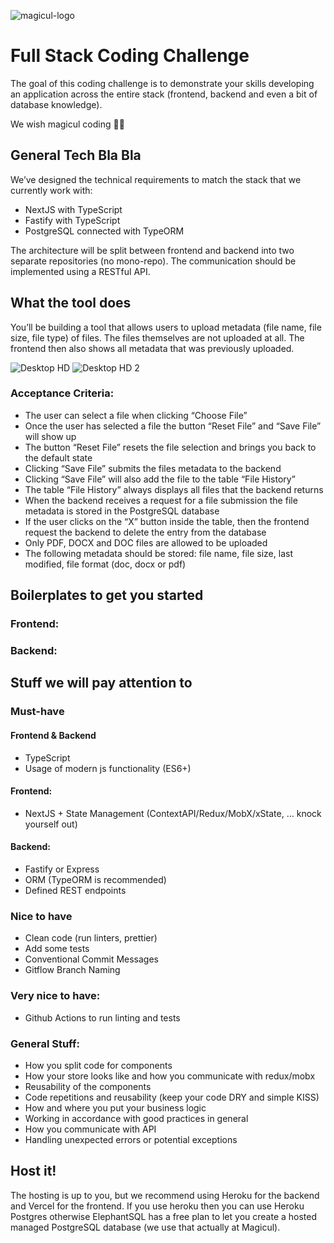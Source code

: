 ![magicul-logo](https://user-images.githubusercontent.com/5519740/102984834-a3dad200-4527-11eb-83da-237d3c63cea9.png)

# Full Stack Coding Challenge

The goal of this coding challenge is to demonstrate your skills developing an application across the entire stack (frontend, backend and even a bit of database knowledge).

We wish magicul coding 🚀🧙‍

## General Tech Bla Bla
We’ve designed the technical requirements to match the stack that we currently work with:
- NextJS with TypeScript
- Fastify with TypeScript
- PostgreSQL connected with TypeORM

The architecture will be split between frontend and backend into two separate repositories (no mono-repo). The communication should be implemented using a RESTful API.

## What the tool does
You’ll be building a tool that allows users to upload metadata (file name, file size, file type) of files. The files themselves are not uploaded at all. The frontend then also shows all metadata that was previously uploaded. 

![Desktop HD](https://user-images.githubusercontent.com/5519740/119175937-c3d8d800-ba6a-11eb-8cf5-53a49a981435.jpg)
![Desktop HD 2](https://user-images.githubusercontent.com/5519740/119175947-c5a29b80-ba6a-11eb-8dc9-0b8b7349163f.jpg)

### Acceptance Criteria:
- The user can select a file when clicking “Choose File”
- Once the user has selected a file the button “Reset File” and “Save File” will show up
- The button “Reset File” resets the file selection and brings you back to the default state
- Clicking “Save File” submits the files metadata to the backend
- Clicking “Save File” will also add the file to the table “File History”
- The table “File History” always displays all files that the backend returns
- When the backend receives a request for a file submission the file metadata is stored in the PostgreSQL database
- If the user clicks on the “X” button inside the table, then the frontend request the backend to delete the entry from the database
- Only PDF, DOCX and DOC files are allowed to be uploaded
- The following metadata should be stored: file name, file size, last modified, file format (doc, docx or pdf)


## Boilerplates to get you started

### Frontend:

### Backend:

## Stuff we will pay attention to

### Must-have

#### Frontend & Backend
- TypeScript
- Usage of modern js functionality (ES6+)

#### Frontend:
- NextJS + State Management (ContextAPI/Redux/MobX/xState, … knock yourself out)

#### Backend:
- Fastify or Express
- ORM (TypeORM is recommended)
- Defined REST endpoints

### Nice to have
- Clean code (run linters, prettier)
- Add some tests
- Conventional Commit Messages
- Gitflow Branch Naming

### Very nice to have:
- Github Actions to run linting and tests

### General Stuff:
- How you split code for components
- How your store looks like and how you communicate with redux/mobx
- Reusability of the components
- Code repetitions and reusability (keep your code DRY and simple KISS)
- How and where you put your business logic
- Working in accordance with good practices in general
- How you communicate with API
- Handling unexpected errors or potential exceptions

## Host it!
The hosting is up to you, but we recommend using Heroku for the backend and Vercel for the frontend. If you use heroku then you can use Heroku Postgres otherwise ElephantSQL has a free plan to let you create a hosted managed PostgreSQL database (we use that actually at Magicul).
